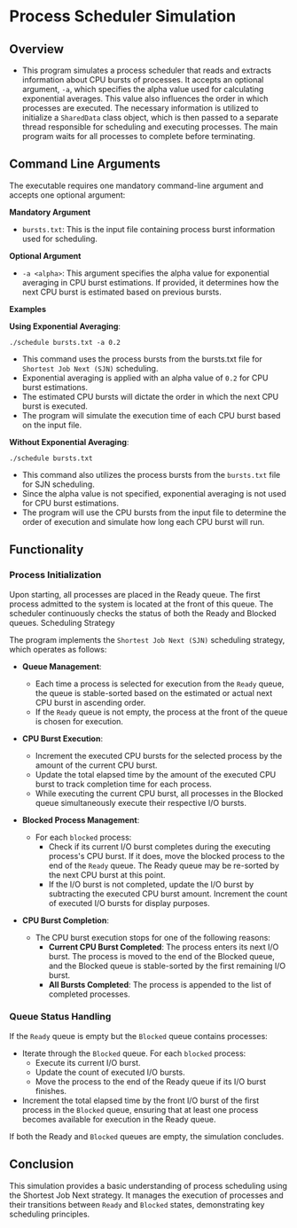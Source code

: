 # Process Scheduler Simulation

## Overview

- This program simulates a process scheduler that reads and extracts information about CPU bursts of processes. It accepts an optional argument, `-a`, which specifies the alpha value used for calculating exponential averages. This value also influences the order in which processes are executed. The necessary information is utilized to initialize a `SharedData` class object, which is then passed to a separate thread responsible for scheduling and executing processes. The main program waits for all processes to complete before terminating.

## Command Line Arguments

The executable requires one mandatory command-line argument and accepts one optional argument:

**Mandatory Argument**

- `bursts.txt`: This is the input file containing process burst information used for scheduling.

**Optional Argument**

- `-a <alpha>`: This argument specifies the alpha value for exponential averaging in CPU burst estimations. If provided, it determines how the next CPU burst is estimated based on previous bursts.

**Examples**

**Using Exponential Averaging**:

```
./schedule bursts.txt -a 0.2
```

- This command uses the process bursts from the bursts.txt file for `Shortest Job Next (SJN)` scheduling.
- Exponential averaging is applied with an alpha value of `0.2` for CPU burst estimations.
- The estimated CPU bursts will dictate the order in which the next CPU burst is executed.
- The program will simulate the execution time of each CPU burst based on the input file.

**Without Exponential Averaging**:

```
./schedule bursts.txt
```

- This command also utilizes the process bursts from the `bursts.txt` file for SJN scheduling.
- Since the alpha value is not specified, exponential averaging is not used for CPU burst estimations.
- The program will use the CPU bursts from the input file to determine the order of execution and simulate how long each CPU burst will run.

## Functionality

### Process Initialization

Upon starting, all processes are placed in the Ready queue. The first process admitted to the system is located at the front of this queue. The scheduler continuously checks the status of both the Ready and Blocked queues.
Scheduling Strategy

The program implements the `Shortest Job Next (SJN)` scheduling strategy, which operates as follows:

- **Queue Management**:

  - Each time a process is selected for execution from the `Ready` queue, the queue is stable-sorted based on the estimated or actual next CPU burst in ascending order.
  - If the `Ready` queue is not empty, the process at the front of the queue is chosen for execution.

- **CPU Burst Execution**:

  - Increment the executed CPU bursts for the selected process by the amount of the current CPU burst.
  - Update the total elapsed time by the amount of the executed CPU burst to track completion time for each process.
  - While executing the current CPU burst, all processes in the Blocked queue simultaneously execute their respective I/O bursts.

- **Blocked Process Management**:

  - For each `blocked` process:
    - Check if its current I/O burst completes during the executing process's CPU burst. If it does, move the blocked process to the end of the `Ready` queue. The Ready queue may be re-sorted by the next CPU burst at this point.
    - If the I/O burst is not completed, update the I/O burst by subtracting the executed CPU burst amount.
      Increment the count of executed I/O bursts for display purposes.

- **CPU Burst Completion**:
  - The CPU burst execution stops for one of the following reasons:
    - **Current CPU Burst Completed**: The process enters its next I/O burst. The process is moved to the end of the Blocked queue, and the Blocked queue is stable-sorted by the first remaining I/O burst.
    - **All Bursts Completed**: The process is appended to the list of completed processes.

### Queue Status Handling

If the `Ready` queue is empty but the `Blocked` queue contains processes:

- Iterate through the `Blocked` queue. For each `blocked` process:
  - Execute its current I/O burst.
  - Update the count of executed I/O bursts.
  - Move the process to the end of the Ready queue if its I/O burst finishes.
- Increment the total elapsed time by the front I/O burst of the first process in the `Blocked` queue, ensuring that at least one process becomes available for execution in the Ready queue.

If both the Ready and `Blocked` queues are empty, the simulation concludes.

## Conclusion

This simulation provides a basic understanding of process scheduling using the Shortest Job Next strategy. It manages the execution of processes and their transitions between `Ready` and `Blocked` states, demonstrating key scheduling principles.
